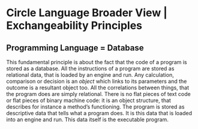 ﻿Circle Language Broader View | Exchangeability Principles
===========================================================

Programming Language = Database
-------------------------------

This fundamental principle is about the fact that the code of a program is stored as a database. All the instructions of a program are stored as relational data, that is loaded by an engine and run. Any calculation, comparison or decision is an *object* which links to its parameters and the outcome is a resultant object too. All the correlations between things, that the program does are simply relational. There is no flat pieces of text code or flat pieces of binary machine code: it is an object structure, that describes for instance a method’s functioning. The program is stored as descriptive data that tells what a program does. It is this data that is loaded into an engine and run. This data itself is the executable program.